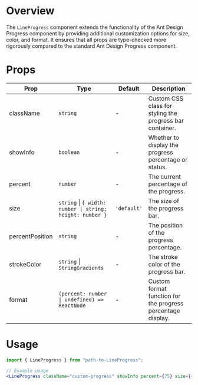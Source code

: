 # Overview

The `LineProgress` component extends the functionality of the Ant Design Progress component by providing additional customization options for size, color, and format. It ensures that all props are type-checked more rigorously compared to the standard Ant Design Progress component.

# Props

| Prop            | Type                                                      | Default     | Description                                                 |
| --------------- | --------------------------------------------------------- | ----------- | ----------------------------------------------------------- |
| className       | `string`                                                  | -           | Custom CSS class for styling the progress bar container.    |
| showInfo        | `boolean`                                                 | -           | Whether to display the progress percentage or status.       |
| percent         | `number`                                                  | -           | The current percentage of the progress.                     |
| size            | `string` \| `{ width: number \| string; height: number }` | `'default'` | The size of the progress bar.                               |
| percentPosition | `string`                                                  | -           | The position of the progress percentage.                    |
| strokeColor     | `string` \| `StringGradients`                             | -           | The stroke color of the progress bar.                       |
| format          | `(percent: number \| undefined) => ReactNode`             | -           | Custom format function for the progress percentage display. |

# Usage

```jsx
import { LineProgress } from "path-to-LineProgress";

// Example usage
<LineProgress className="custom-progress" showInfo percent={75} size={{ width: 200, height: 20 }} percentPosition="right" strokeColor={{ "0%": "#108ee9", "100%": "#87d068" }} format={(percent) => `${percent}%`} />;
```

